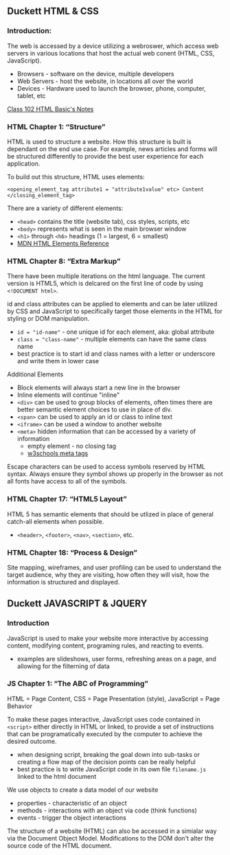## Duckett HTML & CSS
### Introduction:
The web is accessed by a device utilizing a webroswer, which access web servers in various locations that host the actual web conent (HTML, CSS, JavaScript).
- Browsers - software on the device, multiple developers
- Web Servers - host the website, in locations all over the world
- Devices - Hardware used to launch the browser, phone, computer, tablet, etc

[Class 102 HTML Basic's Notes](class102-04.md)

### HTML Chapter 1: “Structure”
<!-- (pp.12-39) -->
HTML is used to structure a website. How this structure is built is dependant on the end use case. For example, news articles and forms will be structured differently to provide the best user experience for each application.

To build out this structure, HTML uses elements:
```
<opening_element_tag attribute1 = "attribute1value" etc> Content </closing_element_tag>
```

There are a variety of different elements:
- `<head>` contains the title (website tab), css styles, scripts, etc
- `<body>` represents what is seen in the main browser window
- `<h1>` through `<h6>` headings (1 = largest, 6 = smallest)
- [MDN HTML Elements Reference](https://developer.mozilla.org/en-US/docs/Web/HTML/Element)

### HTML Chapter 8: “Extra Markup”
<!-- (p.176-199) -->
There have been multiple iterations on the html language. The current version is HTML5, which is delcared on the first line of code by using `<!DOCUMENT html>`.

id and class attributes can be applied to elements and can be later utilized by CSS and JavaScript to specifically target those elements in the HTML for styling or DOM manipulation.
- `id = "id-name"` - one unique id for each element, aka: global attribute
- `class = "class-name"` - multiple elements can have the same class name
- best practice is to start id and class names with a letter or underscore and write them in lower case

Additional Elements
- Block elements will always start a new line in the browser
- Inline elements will continue "inline"
- `<div>` can be used to group blocks of elements, often times there are better semantic element choices to use in place of div.
- `<span>` can be used to apply an id or class to inline text
- `<iframe>` can be used a window to another website
- `<meta>` hidden information that can be accessed by a variety of information
  - empty element - no closing tag
  - [w3schools meta tags](https://www.w3schools.com/tags/tag_meta.asp)

Escape characters can be used to access symbols reserved by HTML syntax. Always ensure they symbol shows up properly in the browser as not all fonts have access to all of the symbols.

### HTML Chapter 17: “HTML5 Layout”
<!-- (pp.428-451) -->
HTML 5 has semantic elements that should be utlized in place of general catch-all elements when possible.
- `<header>`, `<footer>`, `<nav>`, `<section>`, etc.

### HTML Chapter 18: “Process & Design”
<!-- (pp.452-475) -->
Site mapping, wireframes, and user profiling can be used to understand the target audience, why they are visiting, how often they will visit, how the information is structured and displayed.

## Duckett JAVASCRIPT & JQUERY
### Introduction
JavaScript is used to make your website more interactive by accessing content, modifying content, programing rules, and reacting to events.
- examples are slideshows, user forms, refreshing areas on a page, and allowing for the filterning of data
  
### JS Chapter 1: “The ABC of Programming”
<!-- (pp.11-52) -->
HTML = Page Content, CSS = Page Presentation (style), JavaScript = Page Behavior

To make these pages interactive, JavaScript uses code contained in `<script>` either directly in HTML or linked, to provide a set of instructions that can be programatically executed by the computer to achieve the desired outcome.
- when designing script, breaking the goal down into sub-tasks or creating a flow map of the decision points can be really helpful
- best practice is to write JavaScript code in its own file `filename.js` linked to the html document

We use objects to create a data model of our website
- properties - characteristic of an object
- methods - interactions with an object via code (think functions)
- events - trigger the object interactions

The structure of a website (HTML) can also be accessed in a simialar way via the Document Object Model. Modifications to the DOM don't alter the source code of the HTML document.

